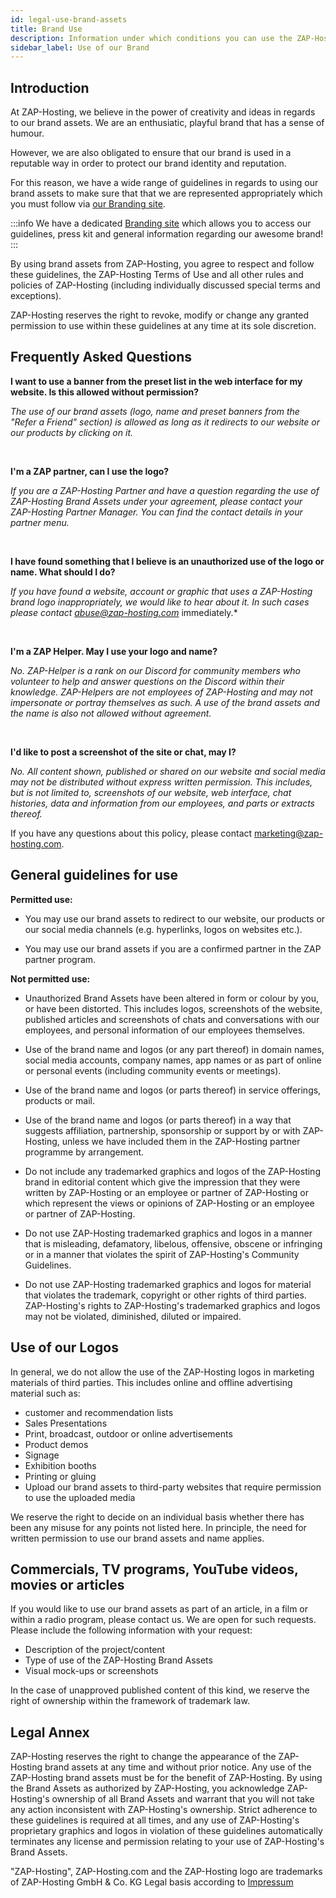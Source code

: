 ```yaml
---
id: legal-use-brand-assets
title: Brand Use
description: Information under which conditions you can use the ZAP-Hosting logo and name - ZAP-Hosting.com documentation
sidebar_label: Use of our Brand
---
```


## Introduction

At ZAP-Hosting, we believe in the power of creativity and ideas in regards to our brand assets. We are an enthusiatic, playful brand that has a sense of humour. 

However, we are also obligated to ensure that our brand is used in a reputable way in order to protect our brand identity and reputation.

For this reason, we have a wide range of guidelines in regards to using our brand assets to make sure that that we are represented appropriately which you must follow via [our Branding site](http://zap-hosting.com/branding).

:::info
We have a dedicated [Branding site](https://zap-hosting.com/branding) which allows you to access our guidelines, press kit and general information regarding our awesome brand!
:::

By using brand assets from ZAP-Hosting, you agree to respect and follow these guidelines, the ZAP-Hosting Terms of Use and all other rules and policies of ZAP-Hosting (including individually discussed special terms and exceptions). 

ZAP-Hosting reserves the right to revoke, modify or change any granted permission to use within these guidelines at any time at its sole discretion.

## Frequently Asked Questions

**I want to use a banner from the preset list in the web interface for my website. Is this allowed without permission?**

*The use of our brand assets (logo, name and preset banners from the "Refer a Friend" section) is allowed as long as it redirects to our website or our products by clicking on it.*

<br/>

**I'm a ZAP partner, can I use the logo?**

*If you are a ZAP-Hosting Partner and have a question regarding the use of ZAP-Hosting Brand Assets under your agreement, please contact your ZAP-Hosting Partner Manager. You can find the contact details in your partner menu.*

<br/>

**I have found something that I believe is an unauthorized use of the logo or name. What should I do?**

*If you have found a website, account or graphic that uses a ZAP-Hosting brand logo inappropriately, we would like to hear about it. In such cases please contact abuse@zap-hosting.com* immediately.*

<br/>

**I'm a ZAP Helper. May I use your logo and name?**

*No. ZAP-Helper is a rank on our Discord for community members who volunteer to help and answer questions on the Discord within their knowledge. ZAP-Helpers are not employees of ZAP-Hosting and may not impersonate or portray themselves as such. A use of the brand assets and the name is also not allowed without agreement.*

<br/>

**I'd like to post a screenshot of the site or chat, may I?**

*No. All content shown, published or shared on our website and social media may not be distributed without express written permission. This includes, but is not limited to, screenshots of our website, web interface, chat histories, data and information from our employees, and parts or extracts thereof.*

If you have any questions about this policy, please contact marketing@zap-hosting.com.


## General guidelines for use

**Permitted use:**

- You may use our brand assets to redirect to our website, our products or our social media channels (e.g. hyperlinks, logos on websites etc.). 

- You may use our brand assets if you are a confirmed partner in the ZAP partner program.


**Not permitted use:**

- Unauthorized Brand Assets have been altered in form or colour by you, or have been distorted. This includes logos, screenshots of the website, published articles and screenshots of chats and conversations with our employees, and personal information of our employees themselves.

- Use of the brand name and logos (or any part thereof) in domain names, social media accounts, company names, app names or as part of online or personal events (including community events or meetings).

- Use of the brand name and logos (or parts thereof) in service offerings, products or mail.

- Use of the brand name and logos (or parts thereof) in a way that suggests affiliation, partnership, sponsorship or support by or with ZAP-Hosting, unless we have included them in the ZAP-Hosting partner programme by arrangement.

- Do not include any trademarked graphics and logos of the ZAP-Hosting brand in editorial content which give the impression that they were written by ZAP-Hosting or an employee or partner of ZAP-Hosting or which represent the views or opinions of ZAP-Hosting or an employee or partner of ZAP-Hosting.

- Do not use ZAP-Hosting trademarked graphics and logos in a manner that is misleading, defamatory, libelous, offensive, obscene or infringing or in a manner that violates the spirit of ZAP-Hosting's Community Guidelines.

- Do not use ZAP-Hosting trademarked graphics and logos for material that violates the trademark, copyright or other rights of third parties.
ZAP-Hosting's rights to ZAP-Hosting's trademarked graphics and logos may not be violated, diminished, diluted or impaired.

## Use of our Logos

In general, we do not allow the use of the ZAP-Hosting logos in marketing materials of third parties. This includes online and offline advertising material such as:
- customer and recommendation lists
- Sales Presentations
- Print, broadcast, outdoor or online advertisements
- Product demos
- Signage
- Exhibition booths
- Printing or gluing 
- Upload our brand assets to third-party websites that require permission to use the uploaded media

We reserve the right to decide on an individual basis whether there has been any misuse for any points not listed here. In principle, the need for written permission to use our brand assets and name applies.

## Commercials, TV programs, YouTube videos, movies or articles
If you would like to use our brand assets as part of an article, in a film or within a radio program, please contact us. We are open for such requests. Please include the following information with your request:
- Description of the project/content 
- Type of use of the ZAP-Hosting Brand Assets
- Visual mock-ups or screenshots

In the case of unapproved published content of this kind, we reserve the right of ownership within the framework of trademark law.

## Legal Annex

ZAP-Hosting reserves the right to change the appearance of the ZAP-Hosting brand assets at any time and without prior notice. Any use of the ZAP-Hosting brand assets must be for the benefit of ZAP-Hosting. By using the Brand Assets as authorized by ZAP-Hosting, you acknowledge ZAP-Hosting's ownership of all Brand Assets and warrant that you will not take any action inconsistent with ZAP-Hosting's ownership. Strict adherence to these guidelines is required at all times, and any use of ZAP-Hosting's proprietary graphics and logos in violation of these guidelines automatically terminates any license and permission relating to your use of ZAP-Hosting's Brand Assets.

"ZAP-Hosting", ZAP-Hosting.com and the ZAP-Hosting logo are trademarks of ZAP-Hosting GmbH & Co. KG
Legal basis according to [Impressum](https://zap-hosting.com/en/impressum/)
